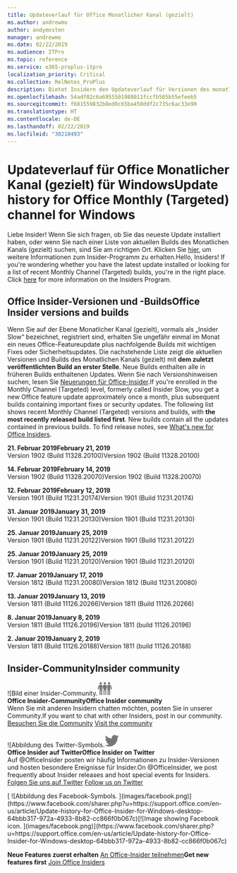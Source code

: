 ```yaml
---
title: Updateverlauf für Office Monatlicher Kanal (gezielt)
ms.author: andrewmo
author: andymosten
manager: andrewmo
ms.date: 02/22/2019
ms.audience: ITPro
ms.topic: reference
ms.service: o365-proplus-itpro
localization_priority: Critical
ms.collection: RelNotes_ProPlus
description: Bietet Insidern den Updateverlauf für Versionen des monatlichen Kanals (gezielt) für Windows Desktop.
ms.openlocfilehash: 54adf02c6a6955501988011fccfb505b55efeeb5
ms.sourcegitcommit: f681559832b0ed0c65ba450ddf2c735c6ac33e90
ms.translationtype: HT
ms.contentlocale: de-DE
ms.lasthandoff: 02/22/2019
ms.locfileid: "30210493"
---
```

# <a name="update-history-for-office-monthly-targeted-channel-for-windows"></a><span data-ttu-id="14644-103">Updateverlauf für Office Monatlicher Kanal (gezielt) für Windows</span><span class="sxs-lookup"><span data-stu-id="14644-103">Update history for Office Monthly (Targeted) channel for Windows</span></span>

<span data-ttu-id="14644-p101">Liebe Insider! Wenn Sie sich fragen, ob Sie das neueste Update installiert haben, oder wenn Sie nach einer Liste von aktuellen Builds des Monatlichen Kanals (gezielt) suchen, sind Sie am richtigen Ort. Klicken Sie [hier](https://insider.office.com/), um weitere Informationen zum Insider-Programm zu erhalten.</span><span class="sxs-lookup"><span data-stu-id="14644-p101">Hello, Insiders! If you're wondering whether you have the latest update installed or looking for a list of recent Monthly Channel (Targeted) builds, you're in the right place. Click [here](https://insider.office.com/) for more information on the Insiders Program.</span></span>

## <a name="office-insider-versions-and-builds"></a><span data-ttu-id="14644-107">Office Insider-Versionen und -Builds</span><span class="sxs-lookup"><span data-stu-id="14644-107">Office Insider versions and builds</span></span>

<span data-ttu-id="14644-p102">Wenn Sie auf der Ebene Monatlicher Kanal (gezielt), vormals als „Insider Slow“ bezeichnet, registriert sind, erhalten Sie ungefähr einmal im Monat ein neues Office-Featureupdate plus nachfolgende Builds mit wichtigen Fixes oder Sicherheitsupdates. Die nachstehende Liste zeigt die aktuellen Versionen und Builds des Monatlichen Kanals (gezielt) mit **dem zuletzt veröffentlichten Build an erster Stelle**. Neue Builds enthalten alle in früheren Builds enthaltenen Updates. Wenn Sie nach Versionshinweisen suchen, lesen Sie [Neuerungen für Office-Insider](https://support.office.com/de-DE/article/what-s-new-for-office-insiders-c152d1e2-96ff-4ce9-8c14-e74e13847a24).</span><span class="sxs-lookup"><span data-stu-id="14644-p102">If you're enrolled in the Monthly Channel (Targeted) level, formerly called Insider Slow, you get a new Office feature update approximately once a month, plus subsequent builds containing important fixes or security updates. The following list shows recent Monthly Channel (Targeted) versions and builds, with **the most recently released build listed first**. New builds contain all the updates contained in previous builds. To find release notes, see [What's new for Office Insiders](https://support.office.com/de-DE/article/what-s-new-for-office-insiders-c152d1e2-96ff-4ce9-8c14-e74e13847a24).</span></span>

<span data-ttu-id="14644-112">**21. Februar 2019**</span><span class="sxs-lookup"><span data-stu-id="14644-112">**February 21, 2019**</span></span><br/> <span data-ttu-id="14644-113">Version 1902 (Build 11328.20100)</span><span class="sxs-lookup"><span data-stu-id="14644-113">Version 1902 (Build 11328.20100)</span></span><br/>

<span data-ttu-id="14644-114">**14. Februar 2019**</span><span class="sxs-lookup"><span data-stu-id="14644-114">**February 14, 2019**</span></span><br/> <span data-ttu-id="14644-115">Version 1902 (Build 11328.20070)</span><span class="sxs-lookup"><span data-stu-id="14644-115">Version 1902 (Build 11328.20070)</span></span><br/>

<span data-ttu-id="14644-116">**12. Februar 2019**</span><span class="sxs-lookup"><span data-stu-id="14644-116">**February 12, 2019**</span></span><br/> <span data-ttu-id="14644-117">Version 1901 (Build 11231.20174)</span><span class="sxs-lookup"><span data-stu-id="14644-117">Version 1901 (Build 11231.20174)</span></span><br/>

<span data-ttu-id="14644-118">**31. Januar 2019**</span><span class="sxs-lookup"><span data-stu-id="14644-118">**January 31, 2019**</span></span><br/> <span data-ttu-id="14644-119">Version 1901 (Build 11231.20130)</span><span class="sxs-lookup"><span data-stu-id="14644-119">Version 1901 (Build 11231.20130)</span></span><br/> 

<span data-ttu-id="14644-120">**25. Januar 2019**</span><span class="sxs-lookup"><span data-stu-id="14644-120">**January 25, 2019**</span></span><br/> <span data-ttu-id="14644-121">Version 1901 (Build 11231.20122)</span><span class="sxs-lookup"><span data-stu-id="14644-121">Version 1901 (Build 11231.20122)</span></span><br/> 

<span data-ttu-id="14644-122">**25. Januar 2019**</span><span class="sxs-lookup"><span data-stu-id="14644-122">**January 25, 2019**</span></span><br/> <span data-ttu-id="14644-123">Version 1901 (Build 11231.20120)</span><span class="sxs-lookup"><span data-stu-id="14644-123">Version 1901 (Build 11231.20120)</span></span><br/> 

<span data-ttu-id="14644-124">**17. Januar 2019**</span><span class="sxs-lookup"><span data-stu-id="14644-124">**January 17, 2019**</span></span><br/> <span data-ttu-id="14644-125">Version 1812 (Build 11231.20080)</span><span class="sxs-lookup"><span data-stu-id="14644-125">Version 1812 (Build 11231.20080)</span></span><br/> 

<span data-ttu-id="14644-126">**13. Januar 2019**</span><span class="sxs-lookup"><span data-stu-id="14644-126">**January 13, 2019**</span></span><br/> <span data-ttu-id="14644-127">Version 1811 (Build 11126.20266)</span><span class="sxs-lookup"><span data-stu-id="14644-127">Version 1811 (Build 11126.20266)</span></span><br/>

<span data-ttu-id="14644-128">**8. Januar 2019**</span><span class="sxs-lookup"><span data-stu-id="14644-128">**January 8, 2019**</span></span><br/> <span data-ttu-id="14644-129">Version 1811 (Build 11126.20196)</span><span class="sxs-lookup"><span data-stu-id="14644-129">Version 1811 (build 11126.20196)</span></span><br/> 

<span data-ttu-id="14644-130">**2. Januar 2019**</span><span class="sxs-lookup"><span data-stu-id="14644-130">**January 2, 2019**</span></span><br/> <span data-ttu-id="14644-131">Version 1811 (Build 11126.20188)</span><span class="sxs-lookup"><span data-stu-id="14644-131">Version 1811 (build 11126.20188)</span></span><br/> 


## <a name="insider-community"></a><span data-ttu-id="14644-132">Insider-Community</span><span class="sxs-lookup"><span data-stu-id="14644-132">Insider community</span></span>

<span data-ttu-id="14644-133">![Bild einer Insider-Community.</span><span class="sxs-lookup"><span data-stu-id="14644-133">![Image showing insider community.</span></span> ](images/insidercommunity.png)<br/>
<span data-ttu-id="14644-134">**Office Insider-Community**</span><span class="sxs-lookup"><span data-stu-id="14644-134">**Office Insider community**</span></span><br/> <span data-ttu-id="14644-135">Wenn Sie mit anderen Insidern chatten möchten, posten Sie in unserer Community.</span><span class="sxs-lookup"><span data-stu-id="14644-135">If you want to chat with other Insiders, post in our community.</span></span><br/><span data-ttu-id="14644-136"> 
[Besuchen Sie die Community](https://go.microsoft.com/fwlink/?linkid=843493)</span><span class="sxs-lookup"><span data-stu-id="14644-136"> 
[Visit the community](https://go.microsoft.com/fwlink/?linkid=843493)</span></span><br/> 

<span data-ttu-id="14644-137">![Abbildung des Twitter-Symbols.</span><span class="sxs-lookup"><span data-stu-id="14644-137">![Image showing twitter icon.</span></span> ](images/twitter.png)<br/>
<span data-ttu-id="14644-138">**Office Insider auf Twitter**</span><span class="sxs-lookup"><span data-stu-id="14644-138">**Office Insider on Twitter**</span></span><br/> <span data-ttu-id="14644-139">Auf @OfficeInsider posten wir häufig Informationen zu Insider-Versionen und hosten besondere Ereignisse für Insider.</span><span class="sxs-lookup"><span data-stu-id="14644-139">On @OfficeInsider, we post frequently about Insider releases and host special events for Insiders.</span></span><br/><span data-ttu-id="14644-140"> 
[Folgen Sie uns auf Twitter](https://go.microsoft.com/fwlink/?linkid=717717)</span><span class="sxs-lookup"><span data-stu-id="14644-140"> 
[Follow us on Twitter](https://go.microsoft.com/fwlink/?linkid=717717)</span></span><br/> 

<span data-ttu-id="14644-141">
  [
  ![Abbildung des Facebook-Symbols. ](images/facebook.png)](https://www.facebook.com/sharer.php?u=https://support.office.com/en-us/article/Update-history-for-Office-Insider-for-Windows-desktop-64bbb317-972a-4933-8b82-cc866f0b067c)</span><span class="sxs-lookup"><span data-stu-id="14644-141">[![Image showing Facebook icon. ](images/facebook.png)](https://www.facebook.com/sharer.php?u=https://support.office.com/en-us/article/Update-history-for-Office-Insider-for-Windows-desktop-64bbb317-972a-4933-8b82-cc866f0b067c)</span></span>       


<span data-ttu-id="14644-142">**Neue Features zuerst erhalten**
[An Office-Insider teilnehmen](https://insider.office.com/)</span><span class="sxs-lookup"><span data-stu-id="14644-142">**Get new features first**
[Join Office Insiders](https://insider.office.com/)</span></span>